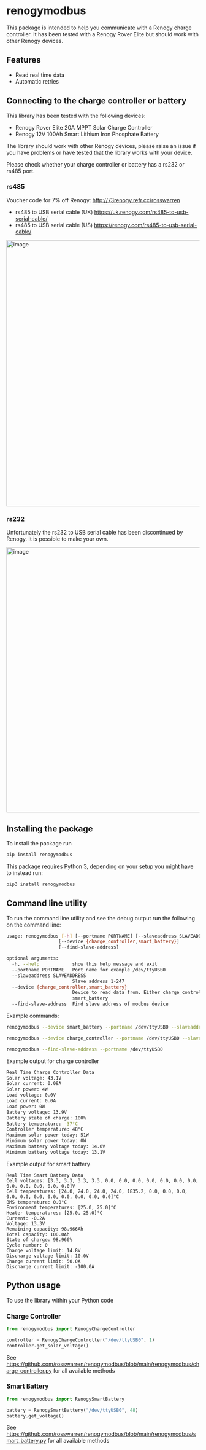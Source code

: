 # renogymodbus

This package is intended to help you communicate with a Renogy charge controller. It has been tested with a Renogy Rover Elite but should work with other Renogy devices.

## Features
* Read real time data
* Automatic retries

## Connecting to the charge controller or battery
This library has been tested with the following devices:
* Renogy Rover Elite 20A MPPT Solar Charge Controller
* Renogy 12V 100Ah Smart Lithium Iron Phosphate Battery

The library should work with other Renogy devices, please raise an issue if you have problems or have tested that the library works with your device.

Please check whether your charge controller or battery has a rs232 or rs485 port.

### rs485
Voucher code for 7% off Renogy: http://73renogy.refr.cc/rosswarren

* rs485 to USB serial cable (UK) https://uk.renogy.com/rs485-to-usb-serial-cable/
* rs485 to USB serial cable (US) https://renogy.com/rs485-to-usb-serial-cable/

<img width="693" alt="image" src="https://user-images.githubusercontent.com/613642/179362448-12a805d1-4475-45cc-b3d7-c8a8e9c4b409.png">

### rs232
Unfortunately the rs232 to USB serial cable has been discontinued by Renogy. It is possible to make your own.

<img width="690" alt="image" src="https://user-images.githubusercontent.com/613642/179362464-35bde1f8-fcb2-43d8-8a52-0232ffa210e8.png">


## Installing the package


To install the package run

```sh
pip install renogymodbus
```

This package requires Python 3, depending on your setup you might have to instead run:

```sh
pip3 install renogymodbus
```


## Command line utility

To run the command line utility and see the debug output run the following on the command line:

```sh
usage: renogymodbus [-h] [--portname PORTNAME] [--slaveaddress SLAVEADDRESS]
                   [--device {charge_controller,smart_battery}]
                   [--find-slave-address]

optional arguments:
  -h, --help            show this help message and exit
  --portname PORTNAME   Port name for example /dev/ttyUSB0
  --slaveaddress SLAVEADDRESS
                        Slave address 1-247
  --device {charge_controller,smart_battery}
                        Device to read data from. Either charge_controller or
                        smart_battery
  --find-slave-address  Find slave address of modbus device
```

Example commands:
```sh
renogymodbus --device smart_battery --portname /dev/ttyUSB0 --slaveaddress 48
```

```sh
renogymodbus --device charge_controller --portname /dev/ttyUSB0 --slaveaddress 1
```

```sh
renogymodbus --find-slave-address --portname /dev/ttyUSB0
```

Example output for charge controller
```sh
Real Time Charge Controller Data
Solar voltage: 43.1V
Solar current: 0.09A
Solar power: 4W
Load voltage: 0.0V
Load current: 0.0A
Load power: 0W
Battery voltage: 13.9V
Battery state of charge: 100%
Battery temperature: -37°C
Controller temperature: 48°C
Maximum solar power today: 51W
Minimum solar power today: 0W
Maximum battery voltage today: 14.0V
Minimum battery voltage today: 13.1V
```

Example output for smart battery
```
Real Time Smart Battery Data
Cell voltages: [3.3, 3.3, 3.3, 3.3, 0.0, 0.0, 0.0, 0.0, 0.0, 0.0, 0.0, 0.0, 0.0, 0.0, 0.0, 0.0]V
Cell temperatures: [24.0, 24.0, 24.0, 24.0, 1835.2, 0.0, 0.0, 0.0, 0.0, 0.0, 0.0, 0.0, 0.0, 0.0, 0.0, 0.0]°C
BMS temperature: 0.0°C
Environment temperatures: [25.0, 25.0]°C
Heater temperatures: [25.0, 25.0]°C
Current: -0.2A
Voltage: 13.3V
Remaining capacity: 98.966Ah
Total capacity: 100.0Ah
State of charge: 98.966%
Cycle number: 0
Charge voltage limit: 14.8V
Discharge voltage limit: 10.0V
Charge current limit: 50.0A
Discharge current limit: -100.0A
```

## Python usage

To use the library within your Python code

### Charge Controller

```python
from renogymodbus import RenogyChargeController

controller = RenogyChargeController("/dev/ttyUSB0", 1)
controller.get_solar_voltage()
```

See https://github.com/rosswarren/renogymodbus/blob/main/renogymodbus/charge_controller.py for all available methods

### Smart Battery

```python
from renogymodbus import RenogySmartBattery

battery = RenogySmartBattery("/dev/ttyUSB0", 48)
battery.get_voltage()
```
See https://github.com/rosswarren/renogymodbus/blob/main/renogymodbus/smart_battery.py for all available methods
